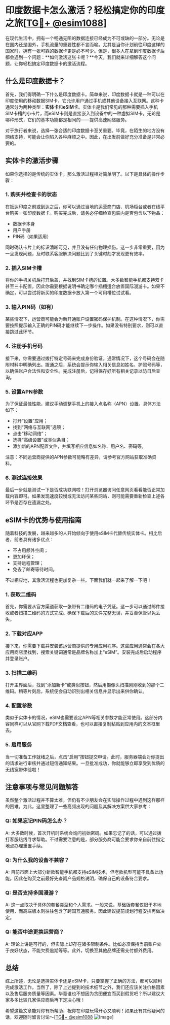 # 印度数据卡怎么激活？轻松搞定你的印度之旅[[TG💪+ @esim1088](https://t.me/s/esim1088)]

在现代生活中，拥有一个畅通无阻的数据连接已经成为不可或缺的一部分。无论是在国内还是国外，手机流量的重要性都不言而喻。尤其是当你计划前往印度这样的国家时，拥有一张可靠的数据卡更是必不可少。但是，很多人在拿到印度数据卡后都会遇到一个问题：**如何激活这张卡呢？**今天，我们就来详细解答这个问题，让你轻松搞定印度数据卡的激活流程。

## 什么是印度数据卡？

首先，我们得明确一下什么是印度数据卡。简单来说，印度数据卡就是一种可以在印度使用的移动数据SIM卡，它允许用户通过手机或其他设备接入互联网。这种卡通常分为两种类型：**实体卡**和**eSIM卡**。实体卡是我们常见的那种需要插入手机SIM卡槽的小卡片，而eSIM卡则是直接嵌入到设备中的一种虚拟SIM卡。无论是哪种形式，它们的基本功能都是相同的——提供高速网络服务。

对于旅行者来说，选择一张合适的印度数据卡至关重要。毕竟，在陌生的地方没有网络支持，可能会让你陷入各种麻烦之中。因此，在出发前做好充分准备是非常必要的。

## 实体卡的激活步骤

如果你选择的是传统的实体卡，那么激活过程相对简单明了。以下是具体的操作步骤：

### 1. 购买并检查卡的状态
在抵达印度之前或到达之后，你可以通过当地的运营商门店、机场柜台或者在线平台购买一张印度数据卡。购买完成后，请务必仔细检查包装内是否包含以下物品：
- 数据卡本身
- 用户手册
- PIN码（如果适用）

同时确认卡片上的标识清晰可见，并且没有任何物理损伤。这一步非常重要，因为一旦发现问题，及时联系客服解决问题比到了关键时刻才发现更有效率。

### 2. 插入SIM卡槽
将你的手机关机后打开后盖，并找到SIM卡槽的位置。大多数智能手机都支持双卡甚至三卡配置，因此你需要根据说明书确定哪个插槽适合放置国际漫游卡。如果不确定，可以尝试将新买的印度数据卡放入第一个可用槽位试试看。

### 3. 输入PIN码（如有）
某些情况下，运营商可能会为新开通账户设置密码保护机制。在这种情况下，你需要按照提示输入正确的PIN码才能继续下一步操作。如果没有特别要求，则可以直接跳过此环节。

### 4. 注册手机号码
接下来，你需要通过拨打特定号码来完成身份验证。通常情况下，这个号码会在随附材料中明确列出。拨通之后，系统会提示你输入相关信息如姓名、护照号码等，以确保账户合法性和安全性。完成注册后，记得保存好所有相关记录以防日后查询。

### 5. 设置APN参数
为了保证最佳性能，建议手动调整手机上的接入点名称（APN）设置。具体方法如下：
- 打开“设置”应用；
- 找到“网络与互联网”选项；
- 点击“移动网络”；
- 选择“高级设置”或类似条目；
- 添加新的APN配置文件，并填写相应信息如名称、用户名、密码等。

注意：不同运营商提供的APN参数可能略有差异，请参考官方网站获取准确资料。

### 6. 测试连接效果
最后一步就是测试一下是否成功联网啦！打开浏览器访问任意网页看看能否正常加载内容即可。如果发现速度较慢或无法访问某些网站，则可能需要重新检查上述各环节是否存在遗漏之处。

## eSIM卡的优势与使用指南

随着科技的发展，越来越多的人开始倾向于使用eSIM卡代替传统实体卡。相比后者，前者具有诸多优点：
- 不占用额外空间；
- 更加环保；
- 支持远程管理；
- 免去了邮寄等待时间。

不过相应地，其激活流程也更加复杂一些。下面我们就一起来了解一下吧！

### 1. 获取二维码
首先，你需要从官方渠道获取一张带有二维码的电子凭证。这一步可以通过邮件接收或者扫描二维码的方式完成。确保下载后的文件完整无误，并妥善保管以免丢失。

### 2. 下载对应APP
接下来，你需要下载并安装该运营商提供的专用应用程序。这些应用通常会在各大应用商店里找到，搜索关键词通常是品牌名称加上“eSIM”。安装完成后启动程序并登录账户。

### 3. 扫描二维码
打开主界面后，找到“添加新卡”或类似按钮，然后用摄像头扫描刚刚收到的那个二维码。稍等片刻后，系统便会自动识别出相关信息并显示出来供你确认。

### 4. 配置参数
类似于实体卡的情况，eSIM也需要设定APN等相关参数才能正常使用。这部分内容同样可以从官网下载PDF文档查看，也可以直接复制粘贴到应用内的文本框里去。

### 5. 启用服务
当一切准备工作就绪之后，点击“启用”按钮提交申请。此时，服务器端会对你提出的请求进行审核并通过短信通知结果。一旦批准成功，你就能够立即享受到优质的无线宽带体验啦！

## 注意事项与常见问题解答

虽然整个激活过程并不算太难，但仍有不少朋友会在实际操作过程中遇到这样那样的困难。为此，这里整理了一些高频出现的问题及其解决方案供大家参考：

### Q: 如果忘记PIN码怎么办？
A: 大多数时候，首次开机时系统会询问初始密码。如果忘记了的话，可以通过拨打客服热线寻求帮助。不过需要注意的是，部分服务商可能会要求你亲自前往指定地点办理重置手续。

### Q: 为什么我的设备不兼容？
A: 目前市面上大部分新款智能手机都支持eSIM技术，但老款机型可能不具备此功能。因此在购买之前最好先查阅产品规格说明，确保自己的设备符合要求。

### Q: 是否支持多国漫游？
A: 这一点取决于具体的套餐类型和个人需求。一般来说，基础版套餐仅限于本地使用，而高端版本则往往包含了跨国互通服务。因此建议提前规划行程安排再做决定。

### Q: 能否中途更换运营商？
A: 理论上讲是可行的，但实际上却存在诸多限制条件。比如必须保持当前账户处于良好状态，不能欠费逾期等等。此外，切换至其他品牌还需支付额外费用。

## 总结

综上所述，无论是选择实体卡还是eSIM卡，只要掌握了正确的方法，都可以顺利完成激活工作。当然了，除了上述提到的技术细节之外，我们还应该关注价格因素以及售后服务质量等因素。毕竟谁也不想因为贪图便宜而买到假货吧？所以建议大家多多比较几家供应商后再下定决心哦！

希望这篇文章能对你有所帮助，祝你在印度玩得开心又顺利！如果还有其他疑问的话，欢迎随时留言讨论～[[TG💪+ @esim1088](https://t.me/s/esim1088) ![Image](https://i.postimg.cc/4NQfJmqS/Snipaste-2025-05-13-00-14-12.png)]